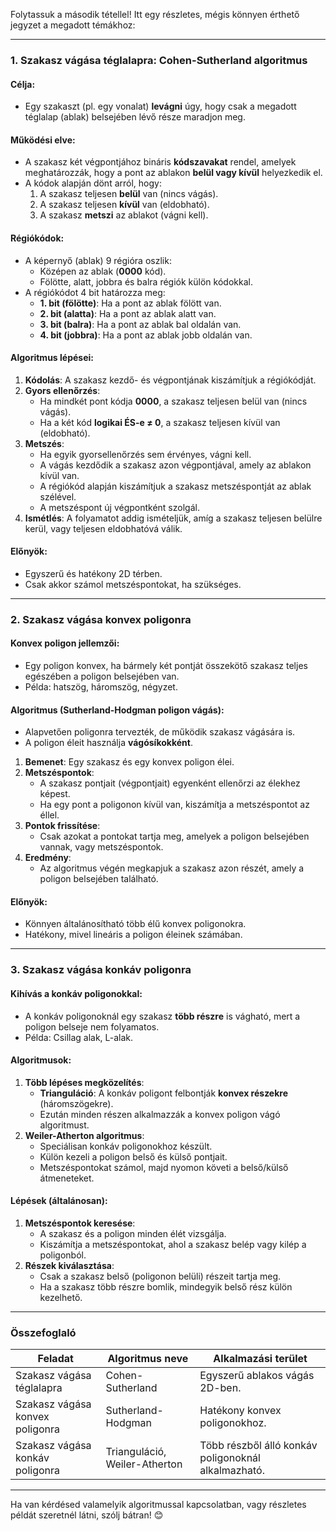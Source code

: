 Folytassuk a második tétellel! Itt egy részletes, mégis könnyen érthető jegyzet a megadott témákhoz:

---

### **1. Szakasz vágása téglalapra: Cohen-Sutherland algoritmus**

#### **Célja**:
- Egy szakaszt (pl. egy vonalat) **levágni** úgy, hogy csak a megadott téglalap (ablak) belsejében lévő része maradjon meg.

#### **Működési elve**:
- A szakasz két végpontjához bináris **kódszavakat** rendel, amelyek meghatározzák, hogy a pont az ablakon **belül vagy kívül** helyezkedik el.
- A kódok alapján dönt arról, hogy:
  1. A szakasz teljesen **belül** van (nincs vágás).
  2. A szakasz teljesen **kívül** van (eldobható).
  3. A szakasz **metszi** az ablakot (vágni kell).

#### **Régiókódok**:
- A képernyő (ablak) 9 régióra oszlik:
  - Középen az ablak (**0000** kód).
  - Fölötte, alatt, jobbra és balra régiók külön kódokkal.
- A régiókódot 4 bit határozza meg:
  - **1. bit (fölötte)**: Ha a pont az ablak fölött van.
  - **2. bit (alatta)**: Ha a pont az ablak alatt van.
  - **3. bit (balra)**: Ha a pont az ablak bal oldalán van.
  - **4. bit (jobbra)**: Ha a pont az ablak jobb oldalán van.

#### **Algoritmus lépései**:
1. **Kódolás**: A szakasz kezdő- és végpontjának kiszámítjuk a régiókódját.
2. **Gyors ellenőrzés**:
   - Ha mindkét pont kódja **0000**, a szakasz teljesen belül van (nincs vágás).
   - Ha a két kód **logikai ÉS-e ≠ 0**, a szakasz teljesen kívül van (eldobható).
3. **Metszés**:
   - Ha egyik gyorsellenőrzés sem érvényes, vágni kell.
   - A vágás kezdődik a szakasz azon végpontjával, amely az ablakon kívül van.
   - A régiókód alapján kiszámítjuk a szakasz metszéspontját az ablak szélével.
   - A metszéspont új végpontként szolgál.
4. **Ismétlés**: A folyamatot addig ismételjük, amíg a szakasz teljesen belülre kerül, vagy teljesen eldobhatóvá válik.

#### **Előnyök**:
- Egyszerű és hatékony 2D térben.
- Csak akkor számol metszéspontokat, ha szükséges.

---

### **2. Szakasz vágása konvex poligonra**

#### **Konvex poligon jellemzői**:
- Egy poligon konvex, ha bármely két pontját összekötő szakasz teljes egészében a poligon belsejében van.
- Példa: hatszög, háromszög, négyzet.

#### **Algoritmus (Sutherland-Hodgman poligon vágás)**:
- Alapvetően poligonra tervezték, de működik szakasz vágására is.
- A poligon éleit használja **vágósíkokként**.
  
1. **Bemenet**: Egy szakasz és egy konvex poligon élei.
2. **Metszéspontok**:
   - A szakasz pontjait (végpontjait) egyenként ellenőrzi az élekhez képest.
   - Ha egy pont a poligonon kívül van, kiszámítja a metszéspontot az éllel.
3. **Pontok frissítése**:
   - Csak azokat a pontokat tartja meg, amelyek a poligon belsejében vannak, vagy metszéspontok.
4. **Eredmény**:
   - Az algoritmus végén megkapjuk a szakasz azon részét, amely a poligon belsejében található.

#### **Előnyök**:
- Könnyen általánosítható több élű konvex poligonokra.
- Hatékony, mivel lineáris a poligon éleinek számában.

---

### **3. Szakasz vágása konkáv poligonra**

#### **Kihívás a konkáv poligonokkal**:
- A konkáv poligonoknál egy szakasz **több részre** is vágható, mert a poligon belseje nem folyamatos.
- Példa: Csillag alak, L-alak.

#### **Algoritmusok**:
1. **Több lépéses megközelítés**:
   - **Trianguláció**: A konkáv poligont felbontják **konvex részekre** (háromszögekre).
   - Ezután minden részen alkalmazzák a konvex poligon vágó algoritmust.
2. **Weiler-Atherton algoritmus**:
   - Speciálisan konkáv poligonokhoz készült.
   - Külön kezeli a poligon belső és külső pontjait.
   - Metszéspontokat számol, majd nyomon követi a belső/külső átmeneteket.

#### **Lépések (általánosan)**:
1. **Metszéspontok keresése**:
   - A szakasz és a poligon minden élét vizsgálja.
   - Kiszámítja a metszéspontokat, ahol a szakasz belép vagy kilép a poligonból.
2. **Részek kiválasztása**:
   - Csak a szakasz belső (poligonon belüli) részeit tartja meg.
   - Ha a szakasz több részre bomlik, mindegyik belső rész külön kezelhető.

---

### **Összefoglaló**
| **Feladat**                  | **Algoritmus neve**          | **Alkalmazási terület**                                |
|------------------------------|-----------------------------|------------------------------------------------------|
| Szakasz vágása téglalapra     | Cohen-Sutherland           | Egyszerű ablakos vágás 2D-ben.                       |
| Szakasz vágása konvex poligonra | Sutherland-Hodgman         | Hatékony konvex poligonokhoz.                        |
| Szakasz vágása konkáv poligonra | Trianguláció, Weiler-Atherton | Több részből álló konkáv poligonoknál alkalmazható. |

---

Ha van kérdésed valamelyik algoritmussal kapcsolatban, vagy részletes példát szeretnél látni, szólj bátran! 😊